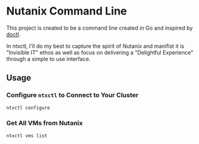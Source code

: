 # Nutanix Command Line

This project is created to be a command line created in Go and inspired by [doctl](https://github.com/digitalocean/doctl).

In ntxctl, I'll do my best to capture the spirit of Nutanix and manifist it is "Invisible IT" ethos as well as focus on delivering a "Delightful Experience" through a simple to use interface.



## Usage

### Configure `ntxctl` to Connect to Your Cluster

```bash
ntxctl configure
```



### Get All VMs from Nutanix


```bash
ntxctl vms list
```

